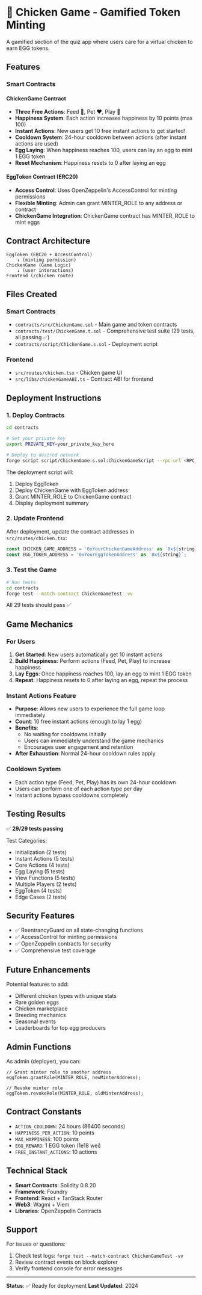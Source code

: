 # 🐔 Chicken Game - Gamified Token Minting

A gamified section of the quiz app where users care for a virtual chicken to earn EGG tokens.

## Features

### Smart Contracts

#### ChickenGame Contract
- **Three Free Actions**: Feed 🍗, Pet ❤️, Play 🎾
- **Happiness System**: Each action increases happiness by 10 points (max 100)
- **Instant Actions**: New users get 10 free instant actions to get started!
- **Cooldown System**: 24-hour cooldown between actions (after instant actions are used)
- **Egg Laying**: When happiness reaches 100, users can lay an egg to mint 1 EGG token
- **Reset Mechanism**: Happiness resets to 0 after laying an egg

#### EggToken Contract (ERC20)
- **Access Control**: Uses OpenZeppelin's AccessControl for minting permissions
- **Flexible Minting**: Admin can grant MINTER_ROLE to any address or contract
- **ChickenGame Integration**: ChickenGame contract has MINTER_ROLE to mint eggs

## Contract Architecture

```
EggToken (ERC20 + AccessControl)
    ↓ (minting permission)
ChickenGame (Game Logic)
    ↓ (user interactions)
Frontend (/chicken route)
```

## Files Created

### Smart Contracts
- `contracts/src/ChickenGame.sol` - Main game and token contracts
- `contracts/test/ChickenGame.t.sol` - Comprehensive test suite (29 tests, all passing ✅)
- `contracts/script/ChickenGame.s.sol` - Deployment script

### Frontend
- `src/routes/chicken.tsx` - Chicken game UI
- `src/libs/chickenGameABI.ts` - Contract ABI for frontend

## Deployment Instructions

### 1. Deploy Contracts

```bash
cd contracts

# Set your private key
export PRIVATE_KEY=your_private_key_here

# Deploy to desired network
forge script script/ChickenGame.s.sol:ChickenGameScript --rpc-url <RPC_URL> --broadcast --verify
```

The deployment script will:
1. Deploy EggToken
2. Deploy ChickenGame with EggToken address
3. Grant MINTER_ROLE to ChickenGame contract
4. Display deployment summary

### 2. Update Frontend

After deployment, update the contract addresses in `src/routes/chicken.tsx`:

```typescript
const CHICKEN_GAME_ADDRESS = '0xYourChickenGameAddress' as `0x${string}`;
const EGG_TOKEN_ADDRESS = '0xYourEggTokenAddress' as `0x${string}`;
```

### 3. Test the Game

```bash
# Run tests
cd contracts
forge test --match-contract ChickenGameTest -vv
```

All 29 tests should pass ✅

## Game Mechanics

### For Users

1. **Get Started**: New users automatically get 10 instant actions
2. **Build Happiness**: Perform actions (Feed, Pet, Play) to increase happiness
3. **Lay Eggs**: Once happiness reaches 100, lay an egg to mint 1 EGG token
4. **Repeat**: Happiness resets to 0 after laying an egg, repeat the process

### Instant Actions Feature

- **Purpose**: Allows new users to experience the full game loop immediately
- **Count**: 10 free instant actions (enough to lay 1 egg)
- **Benefits**: 
  - No waiting for cooldowns initially
  - Users can immediately understand the game mechanics
  - Encourages user engagement and retention
- **After Exhaustion**: Normal 24-hour cooldown rules apply

### Cooldown System

- Each action type (Feed, Pet, Play) has its own 24-hour cooldown
- Users can perform one of each action type per day
- Instant actions bypass cooldowns completely

## Testing Results

✅ **29/29 tests passing**

Test Categories:
- Initialization (2 tests)
- Instant Actions (5 tests)
- Core Actions (4 tests)
- Egg Laying (5 tests)
- View Functions (5 tests)
- Multiple Players (2 tests)
- EggToken (4 tests)
- Edge Cases (2 tests)

## Security Features

- ✅ ReentrancyGuard on all state-changing functions
- ✅ AccessControl for minting permissions
- ✅ OpenZeppelin contracts for security
- ✅ Comprehensive test coverage

## Future Enhancements

Potential features to add:
- Different chicken types with unique stats
- Rare golden eggs
- Chicken marketplace
- Breeding mechanics
- Seasonal events
- Leaderboards for top egg producers

## Admin Functions

As admin (deployer), you can:

```solidity
// Grant minter role to another address
eggToken.grantRole(MINTER_ROLE, newMinterAddress);

// Revoke minter role
eggToken.revokeRole(MINTER_ROLE, oldMinterAddress);
```

## Contract Constants

- `ACTION_COOLDOWN`: 24 hours (86400 seconds)
- `HAPPINESS_PER_ACTION`: 10 points
- `MAX_HAPPINESS`: 100 points
- `EGG_REWARD`: 1 EGG token (1e18 wei)
- `FREE_INSTANT_ACTIONS`: 10 actions

## Technical Stack

- **Smart Contracts**: Solidity 0.8.20
- **Framework**: Foundry
- **Frontend**: React + TanStack Router
- **Web3**: Wagmi + Viem
- **Libraries**: OpenZeppelin Contracts

## Support

For issues or questions:
1. Check test logs: `forge test --match-contract ChickenGameTest -vv`
2. Review contract events on block explorer
3. Verify frontend console for error messages

---

**Status**: ✅ Ready for deployment
**Last Updated**: 2024

